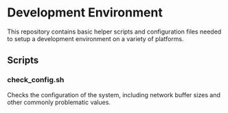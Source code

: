 
# Development Environment

This repository contains basic helper scripts and configuration files needed to
setup a development environment on a variety of platforms.

## Scripts

### check_config.sh

Checks the configuration of the system, including network buffer sizes and other commonly problematic values.


